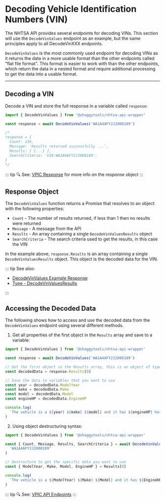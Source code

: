 # Decoding Vehicle Identification Numbers (VIN)

The NHTSA API provides several endpoints for decoding VINs. This section will use the
`DecodeVinValues` endpoint as an example, but the same principles apply to all DecodeVinXXX
endpoints.

`DecodeVinValues` is the most commonly used endpoint for decoding VINs as it returns
the data in a more usable format than the other endpoints called "flat file format". This format
is easier to work with than the other endpoints, which return the data in a nested format and
require additional processing to get the data into a usable format.

---

## Decoding a VIN

Decode a VIN and store the full response in a variable called `response`:

```typescript
import { DecodeVinValues } from '@shaggytools/nhtsa-api-wrapper'

const response = await DecodeVinValues('WA1A4AFY2J2008189')

/*
response = {
  Count: 136,
  Message: 'Results returned successfully ...',
  Results: [ {...} ],
  SearchCriteria: 'VIN:WA1A4AFY2J2008189',
}
*/
```

::: tip :mag: See: [VPIC Response](../api/vpic-api-response) for more info on the response object
:::

## Response Object

The `DecodeVinValues` function returns a Promise that resolves to an object with the following
properties:

- `Count` - The number of results returned, if less than 1 then no results were returned
- `Message` - A message from the API
- `Results` - An array containing a single `DecodeVinValuesResults` object
- `SearchCriteria` - The search criteria used to get the results, in this case the VIN

In the example above, `response.Results` is an array containing a single `DecodeVinValuesResults`
object. This object is the decoded data for the VIN.

::: tip See also:

- [DecodeVinValues Example Response](../api/endpoints/decode-vin-values#returns)
- [Type - DecodeVinValuesResults](../typedoc/modules/api_endpoints_DecodeVinValues#decodevinvaluesresults)

:::

## Accessing the Decoded Data

The following shows how to access and use the decoded data from the `DecodeVinValues` endpoint using
several different methods.

1. Get all properties of the first object in the `Results` array and save to a variable:

```typescript
import { DecodeVinValues } from '@shaggytools/nhtsa-api-wrapper'

const response = await DecodeVinValues('WA1A4AFY2J2008189')

// Get the first object in the Results array, this is an object of type DecodeVinValuesResults
const decodedData = response.Results[0]

// Save the data to variables that you want to use
const year = decodedData.ModelYear
const make = decodedData.Make
const model = decodedData.Model
const engineHP = decodedData.EngineHP

console.log(
  `The vehicle is a ${year} ${make} ${model} and it has ${engineHP} horsepower.`
)
```

2. Using object destructuring syntax:

```typescript
import { DecodeVinValues } from '@shaggytools/nhtsa-api-wrapper'

const { Count, Message, Results, SearchCriteria } = await DecodeVinValues(
  'WA1A4AFY2J2008189'
)

// Destructure to get the specific data you want to use
const { ModelYear, Make, Model, EngineHP } = Results[0]

console.log(
  `The vehicle is a ${ModelYear} ${Make} ${Model} and it has ${EngineHP} horsepower.`
)
```

::: tip :mag: See: [VPIC API Endpoints](../api/#vpic-api-endpoints)
:::
